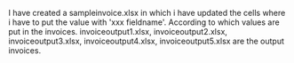 I have created a sampleinvoice.xlsx in which i have updated the cells where i have to put the value with 'xxx fieldname'.
According to which values are put in the invoices.
invoiceoutput1.xlsx, invoiceoutput2.xlsx, invoiceoutput3.xlsx, invoiceoutput4.xlsx, invoiceoutput5.xlsx are the output invoices.
